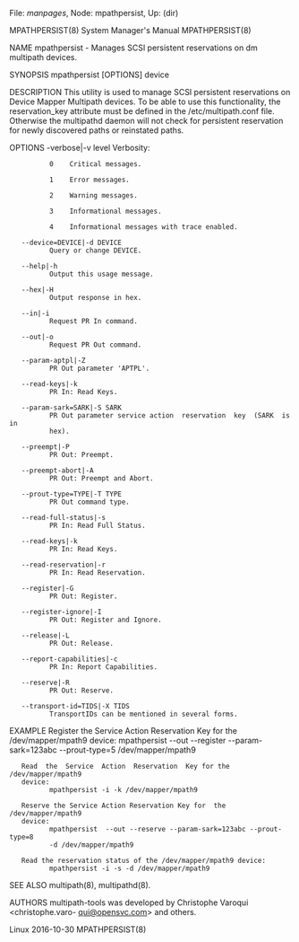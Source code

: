 File: *manpages*,  Node: mpathpersist,  Up: (dir)

MPATHPERSIST(8)             System Manager's Manual            MPATHPERSIST(8)



NAME
       mpathpersist  -  Manages  SCSI  persistent reservations on dm multipath
       devices.

SYNOPSIS
       mpathpersist [OPTIONS] device

DESCRIPTION
       This utility is used to manage SCSI persistent reservations  on  Device
       Mapper  Multipath  devices.  To  be able to use this functionality, the
       reservation_key attribute must be defined  in  the  /etc/multipath.conf
       file.  Otherwise  the  multipathd  daemon will not check for persistent
       reservation for newly discovered paths or reinstated paths.

OPTIONS
       -verbose|-v level
              Verbosity:

              0    Critical messages.

              1    Error messages.

              2    Warning messages.

              3    Informational messages.

              4    Informational messages with trace enabled.

       --device=DEVICE|-d DEVICE
              Query or change DEVICE.

       --help|-h
              Output this usage message.

       --hex|-H
              Output response in hex.

       --in|-i
              Request PR In command.

       --out|-o
              Request PR Out command.

       --param-aptpl|-Z
              PR Out parameter 'APTPL'.

       --read-keys|-k
              PR In: Read Keys.

       --param-sark=SARK|-S SARK
              PR Out parameter service action  reservation  key  (SARK  is  in
              hex).

       --preempt|-P
              PR Out: Preempt.

       --preempt-abort|-A
              PR Out: Preempt and Abort.

       --prout-type=TYPE|-T TYPE
              PR Out command type.

       --read-full-status|-s
              PR In: Read Full Status.

       --read-keys|-k
              PR In: Read Keys.

       --read-reservation|-r
              PR In: Read Reservation.

       --register|-G
              PR Out: Register.

       --register-ignore|-I
              PR Out: Register and Ignore.

       --release|-L
              PR Out: Release.

       --report-capabilities|-c
              PR In: Report Capabilities.

       --reserve|-R
              PR Out: Reserve.

       --transport-id=TIDS|-X TIDS
              TransportIDs can be mentioned in several forms.

EXAMPLE
       Register  the Service Action Reservation Key for the /dev/mapper/mpath9
       device:
              mpathpersist --out --register --param-sark=123abc --prout-type=5
              /dev/mapper/mpath9

       Read  the  Service  Action  Reservation  Key for the /dev/mapper/mpath9
       device:
              mpathpersist -i -k /dev/mapper/mpath9

       Reserve the Service Action Reservation Key for  the  /dev/mapper/mpath9
       device:
              mpathpersist  --out --reserve --param-sark=123abc --prout-type=8
              -d /dev/mapper/mpath9

       Read the reservation status of the /dev/mapper/mpath9 device:
              mpathpersist -i -s -d /dev/mapper/mpath9

SEE ALSO
       multipath(8), multipathd(8).

AUTHORS
       multipath-tools was developed by Christophe  Varoqui  <christophe.varo-
       qui@opensvc.com> and others.



Linux                             2016-10-30                   MPATHPERSIST(8)
